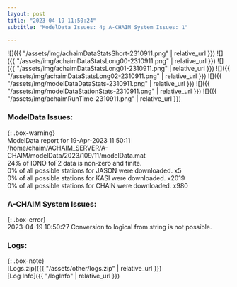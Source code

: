 ```yaml
---
layout: post
title: "2023-04-19 11:50:24"
subtitle: "ModelData Issues: 4; A-CHAIM System Issues: 1"

---
```


![]({{ "/assets/img/achaimDataStatsShort-2310911.png" | relative_url }})
![]({{ "/assets/img/achaimDataStatsLong00-2310911.png" | relative_url }})
![]({{ "/assets/img/achaimDataStatsLong01-2310911.png" | relative_url }})
![]({{ "/assets/img/achaimDataStatsLong02-2310911.png" | relative_url }})
![]({{ "/assets/img/modelDataDataStats-2310911.png" | relative_url }})
![]({{ "/assets/img/modelDataStationStats-2310911.png" | relative_url }})
![]({{ "/assets/img/achaimRunTime-2310911.png" | relative_url }})


### ModelData Issues:  
  
{: .box-warning}  
 ModelData report for 19-Apr-2023 11:50:11   
 /home/chaim/ACHAIM_SERVER/A-CHAIM/modelData/2023/109/11/modelData.mat   
 24% of IONO foF2 data is non-zero and finite.   
 0% of all possible stations for JASON were downloaded. x5   
 0% of all possible stations for KASI were downloaded. x2019   
 0% of all possible stations for CHAIN were downloaded. x980   
  
### A-CHAIM System Issues:  
  
{: .box-error}  
2023-04-19 10:50:27 Conversion to logical from string is not possible.  

### Logs:  
  
{: .box-note}  
[Logs.zip]({{ "/assets/other/logs.zip" | relative_url }})  
[Log Info]({{ "/logInfo" | relative_url }})  
